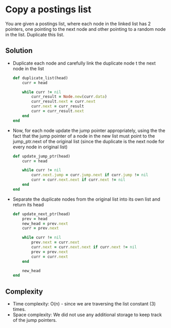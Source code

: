 # Copy a postings list
You are given a postings list, where each node in the linked list has 2 pointers, one pointing to the next node and other pointing to a random node in the list. Duplicate this list.

## Solution
- Duplicate each node and carefully link the duplicate node t the next node in the list

    ```ruby
    def duplicate_list(head)
        curr = head

        while curr != nil
            curr_result = Node.new(curr.data)
            curr_result.next = curr.next
            curr.next = curr_result
            curr = curr_result.next
        end
    end
    ```
- Now, for each node update the jump pointer appropriately, using the the fact that the jump pointer of a node in the new list must point to the jump_ptr.next of the original list (since the duplicate is the next node for every node in original list)

    ```ruby
    def update_jump_ptr(head)
        curr = head

        while curr != nil
            curr.next.jump = curr.jump.next if curr.jump != nil
            curr = curr.next.next if curr.next != nil
        end
    end
    ```

- Separate the duplicate nodes from the original list into its own list and return its head

    ```ruby
    def update_next_ptr(head)
        prev = head
        new_head = prev.next
        curr = prev.next

        while curr != nil
            prev.next = curr.next
            curr.next = curr.next.next if curr.next != nil
            prev = prev.next
            curr = curr.next
        end

        new_head
    end
    ```

## Complexity
- Time complexity: O(n) - since we are traversing the list constant (3) times.
- Space complexity: We did not use any additional storage to keep track of the jump pointers.


